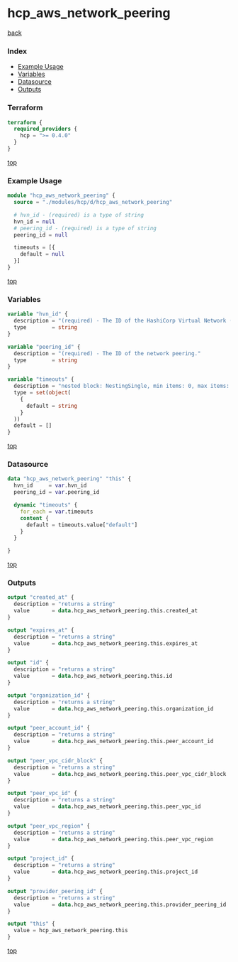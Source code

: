 # hcp_aws_network_peering

[back](../hcp.md)

### Index

- [Example Usage](#example-usage)
- [Variables](#variables)
- [Datasource](#datasource)
- [Outputs](#outputs)

### Terraform

```terraform
terraform {
  required_providers {
    hcp = ">= 0.4.0"
  }
}
```

[top](#index)

### Example Usage

```terraform
module "hcp_aws_network_peering" {
  source = "./modules/hcp/d/hcp_aws_network_peering"

  # hvn_id - (required) is a type of string
  hvn_id = null
  # peering_id - (required) is a type of string
  peering_id = null

  timeouts = [{
    default = null
  }]
}
```

[top](#index)

### Variables

```terraform
variable "hvn_id" {
  description = "(required) - The ID of the HashiCorp Virtual Network (HVN)."
  type        = string
}

variable "peering_id" {
  description = "(required) - The ID of the network peering."
  type        = string
}

variable "timeouts" {
  description = "nested block: NestingSingle, min items: 0, max items: 0"
  type = set(object(
    {
      default = string
    }
  ))
  default = []
}
```

[top](#index)

### Datasource

```terraform
data "hcp_aws_network_peering" "this" {
  hvn_id     = var.hvn_id
  peering_id = var.peering_id

  dynamic "timeouts" {
    for_each = var.timeouts
    content {
      default = timeouts.value["default"]
    }
  }

}
```

[top](#index)

### Outputs

```terraform
output "created_at" {
  description = "returns a string"
  value       = data.hcp_aws_network_peering.this.created_at
}

output "expires_at" {
  description = "returns a string"
  value       = data.hcp_aws_network_peering.this.expires_at
}

output "id" {
  description = "returns a string"
  value       = data.hcp_aws_network_peering.this.id
}

output "organization_id" {
  description = "returns a string"
  value       = data.hcp_aws_network_peering.this.organization_id
}

output "peer_account_id" {
  description = "returns a string"
  value       = data.hcp_aws_network_peering.this.peer_account_id
}

output "peer_vpc_cidr_block" {
  description = "returns a string"
  value       = data.hcp_aws_network_peering.this.peer_vpc_cidr_block
}

output "peer_vpc_id" {
  description = "returns a string"
  value       = data.hcp_aws_network_peering.this.peer_vpc_id
}

output "peer_vpc_region" {
  description = "returns a string"
  value       = data.hcp_aws_network_peering.this.peer_vpc_region
}

output "project_id" {
  description = "returns a string"
  value       = data.hcp_aws_network_peering.this.project_id
}

output "provider_peering_id" {
  description = "returns a string"
  value       = data.hcp_aws_network_peering.this.provider_peering_id
}

output "this" {
  value = hcp_aws_network_peering.this
}
```

[top](#index)